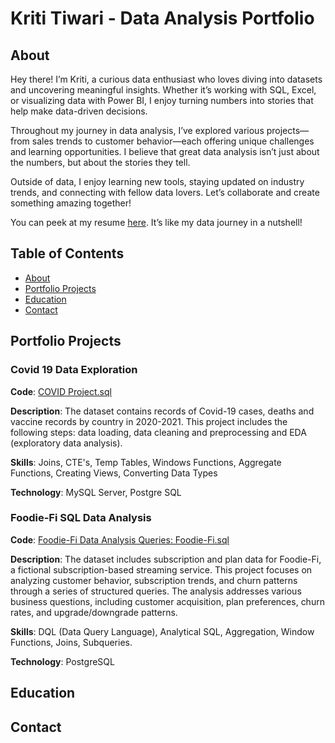# Kriti Tiwari - Data Analysis Portfolio

## About

Hey there! 
I’m Kriti, a curious data enthusiast who loves diving into datasets and uncovering meaningful insights. Whether it’s working with SQL, Excel, or visualizing data with Power BI, I enjoy turning numbers into stories that help make data-driven decisions.

Throughout my journey in data analysis, I’ve explored various projects—from sales trends to customer behavior—each offering unique challenges and learning opportunities. I believe that great data analysis isn’t just about the numbers, but about the stories they tell.

Outside of data, I enjoy learning new tools, staying updated on industry trends, and connecting with fellow data lovers. Let’s collaborate and create something amazing together!

You can peek at my resume [here](Kriti_Tiwari_DA.pdf). It’s like my data journey in a nutshell!

## Table of Contents

- [About](#about) 
- [Portfolio Projects](#portfolio-projects)
- [Education](#education)
- [Contact](#contact)




## Portfolio Projects
### Covid 19 Data Exploration
**Code**: [COVID Project.sql](https://github.com/tiwarikriti/Mentorness/blob/main/COVID%20Spread%20Analysis/COVID.sql)

**Description**: The dataset contains records of Covid-19 cases, deaths and vaccine records by country in 2020-2021. This project includes the following steps: data loading, data cleaning and preprocessing and EDA (exploratory data analysis).

**Skills**: Joins, CTE's, Temp Tables, Windows Functions, Aggregate Functions, Creating Views, Converting Data Types

**Technology**: MySQL Server, Postgre SQL

### Foodie-Fi SQL Data Analysis
**Code**: [Foodie-Fi Data Analysis Queries: Foodie-Fi.sql](https://github.com/tiwarikriti/Data-Analysis/blob/main/Business%20Case%20Studies/Foodie-Fi%20queries.sql)

**Description**: The dataset includes subscription and plan data for Foodie-Fi, a fictional subscription-based streaming service. This project focuses on analyzing customer behavior, subscription trends, and churn patterns through a series of structured queries. The analysis addresses various business questions, including customer acquisition, plan preferences, churn rates, and upgrade/downgrade patterns.

**Skills**: DQL (Data Query Language), Analytical SQL, Aggregation, Window Functions, Joins, Subqueries.

**Technology**: PostgreSQL
## Education
## Contact
